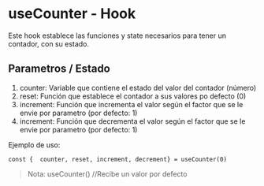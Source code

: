 # useCounter - Hook

Este hook establece las funciones y state necesarios para tener un contador, con su estado.

## Parametros / Estado

1. counter: Variable que contiene el estado del valor del contador (número)
2. reset: Función que establece el contador a sus valores po defecto (0)
3. increment: Función que incrementa el valor según el factor que se le envie por parametro (por defecto: 1)
4. increment: Función que decrementa el valor según el factor que se le envie por parametro (por defecto: 1)

Ejemplo de uso:
```
const {  counter, reset, increment, decrement} = useCounter(0)
```
> Nota: useCounter() //Recibe un valor por defecto